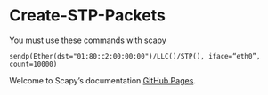 # Create-STP-Packets

You must use these commands with scapy
```
sendp(Ether(dst="01:80:c2:00:00:00")/LLC()/STP(), iface=“eth0”, count=10000)
```

Welcome to Scapy’s documentation  [GitHub Pages](https://scapy.readthedocs.io/en/latest/index.html/).

